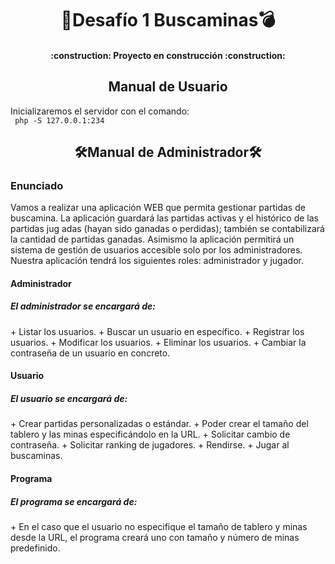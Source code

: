 <h1 align="center">🚩Desafío 1 Buscaminas💣</h1>

<h4 align="center">
:construction: Proyecto en construcción :construction:
</h4>

<h2 align="center">Manual de Usuario</h2>

Inicializaremos el servidor con el comando:<br>
` php -S 127.0.0.1:234`

<h2 align="center">🛠Manual de Administrador🛠</h2>
<h3>Enunciado</h3>
<p>Vamos a realizar una aplicación WEB que permita gestionar partidas de buscamina. La
aplicación guardará las partidas activas y el histórico de las partidas jug adas (hayan
sido ganadas o perdidas); también se contabilizará la cantidad de partidas ganadas.
Asimismo la aplicación permitirá un sistema de gestión de usuarios accesible solo por
los administradores.
Nuestra aplicación tendrá los siguientes roles: administrador y jugador.</p>

<h4>Administrador</h4>
<h5>El administrador se encargará de:</h5>
+ Listar los usuarios.
+ Buscar un usuario en específico.
+ Registrar los usuarios.
+ Modificar los usuarios.
+ Eliminar los usuarios.
+ Cambiar la contraseña de un usuario en concreto.

<h4>Usuario</h4>
<h5>El usuario se encargará de:</h5>
+ Crear partidas personalizadas o estándar.
+ Poder crear el tamaño del tablero y las minas especificándolo en la URL.
+ Solicitar cambio de contraseña.
+ Solicitar ranking de jugadores.
+ Rendirse.
+ Jugar al buscaminas.

<h4>Programa</h4>
<h5>El programa se encargará de:</h5>
+ En el caso que el usuario no especifique el tamaño de tablero y minas desde la URL, el programa creará uno con tamaño y número de minas predefinido.
